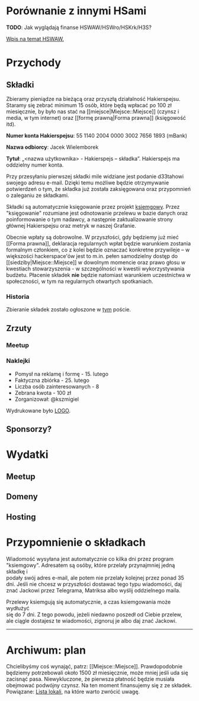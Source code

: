 # Porównanie z innymi HSami

**TODO**: Jak wyglądają finanse HSWAW/HSWro/HSKrk/H3S?

[Wpis na temat HSWAW.](https://lists.hackerspace.pl/mailman/private/waw/2020-March/050056.html)

# Przychody

## Składki

Zbieramy pieniądze na bieżącą oraz przyszłą działalność Hakierspejsu. Staramy się zebrać minimum 15 osób, które będą wpłacać po 100 zł miesięcznie, by było nas stać na [[miejsce|Miejsce::Miejsce]] (czynsz i media, w tym internet) oraz [[formę prawną|Forma prawna]] (księgowość itd).

**Numer konta Hakierspejsu**: 55 1140 2004 0000 3002 7656 1893 (mBank)

**Nazwa odbiorcy**: Jacek Wielemborek

**Tytuł**: „<nazwa użytkownika> - Hakierspejs – składka”. Hakierspejs ma oddzielny numer konta.

Przy przesyłaniu pierwszej składki mile widziane jest podanie d33tahowi swojego adresu e-mail. Dzięki temu możliwe będzie otrzymywanie potwierdzeń o tym, że składka już została zaksięgowana oraz przypomnień o zaleganiu ze składkami.

Składki są automatycznie księgowanie przez projekt [ksiemgowy](https://github.com/hakierspejs/ksiemgowy). Przez "księgowanie" rozumiane jest odnotowanie przelewu w bazie danych oraz poinformowanie o tym nadawcy, a następnie zaktualizowanie strony głównej Hakierspejsu oraz metryk w naszej Grafanie.

Obecnie wpłaty są dobrowolne. W przyszłości, gdy będziemy już mieć [[Forma prawna]], deklaracja regularnych wpłat będzie warunkiem zostania formalnym członkiem, co z kolei będzie oznaczać konkretne przywileje – w większości hackerspace'ów jest to m.in. pełen samodzielny dostęp do [[siedziby|Miejsce::Miejsce]] w dowolnym momencie oraz prawo głosu w kwestiach stowarzyszenia - w szczególności w kwestii wykorzystywania budżetu. Płacenie składek __nie__ będzie natomiast warunkiem uczestnictwa w społeczności, w tym na regularnych otwartych spotkaniach.

### Historia

Zbieranie składek zostało ogłoszone w [tym](https://lists.hackerspace.pl/pipermail/lodz/2020-April/000064.html) poście.

## Zrzuty
### Meetup

### Naklejki

 * Pomysł na reklamę i formę - 15. lutego
 * Faktyczna zbiórka - 25. lutego
 * Liczba osób zainteresowanych - 8
 * Zebrana kwota - 100 zł
 * Zorganizował: @kszmigiel

Wydrukowane było [LOGO](https://github.com/hakierspejs/wiki/raw/master/media-w-wiki/hakierspejs-logo.zip).

## Sponsorzy?

# Wydatki

## Meetup

## Domeny

## Hosting

# Przypomnienie o składkach

Wiadomość wysyłana jest automatycznie co kilka dni przez program           
"ksiemgowy". Adresatem są osóby, które przelały przynajmniej jedną składkę i  
podały swój adres e-mail, ale potem nie przelały kolejnej przez ponad 35 dni. 
Jeśli nie chcesz w przyszłości dostawać tego typu wiadomości, daj znać Jackowi
przez Telegrama, Matriksa albo wyślij oddzielnego maila.                      
                                                                              
Przelewy ksiemgują się automatycznie, a czas ksiemgowania może wydłużyć       
się do 7 dni. Z tego powodu, jeżeli niedawno poszedł od Ciebie przelew,       
ale ciągle dostajesz te wiadomości, zignoruj je albo daj znać Jackowi.

---

# Archiwum: plan

Chcielibyśmy coś wynająć, patrz: [[Miejsce::Miejsce]]. Prawdopodobnie będziemy potrzebowali około 1500 zł miesięcznie, może mniej jeśli uda się zacisnąć pasa. Niewykluczone, że pierwsza płatność będzie musiała obejmować podwójny czynsz. Na ten moment finansujemy się z ze składek. Powiązane: [Lista lokali](https://pad.hs-ldz.pl/INGeKWWPRoun6LFkGfFZjA#), na które warto zwrócić uwagę.
